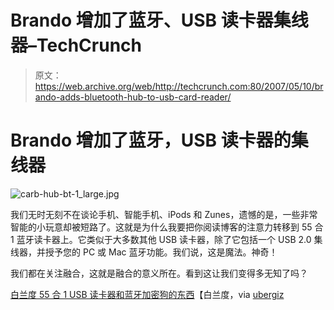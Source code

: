 # Brando 增加了蓝牙、USB 读卡器集线器–TechCrunch

> 原文：<https://web.archive.org/web/http://techcrunch.com:80/2007/05/10/brando-adds-bluetooth-hub-to-usb-card-reader/>

# Brando 增加了蓝牙，USB 读卡器的集线器

![carb-hub-bt-1_large.jpg](img/894d8131ccf1183901f5ba6996d76d02.png)

我们无时无刻不在谈论手机、智能手机、iPods 和 Zunes，遗憾的是，一些非常智能的小玩意却被短路了。这就是为什么我要把你阅读博客的注意力转移到 55 合 1 蓝牙读卡器上。它类似于大多数其他 USB 读卡器，除了它包括一个 USB 2.0 集线器，并授予您的 PC 或 Mac 蓝牙功能。我们说，这是魔法。神奇！

我们都在关注融合，这就是融合的意义所在。看到这让我们变得多无知了吗？

[白兰度 55 合 1 USB 读卡器和蓝牙加密狗的东西](https://web.archive.org/web/20210225064121/http://usb.brando.com.hk/)【白兰度，via [ubergiz](https://web.archive.org/web/20210225064121/http://www.ubergizmo.com/15/archives/2007/05/55in1_card_reader_with_bluetooth.html)